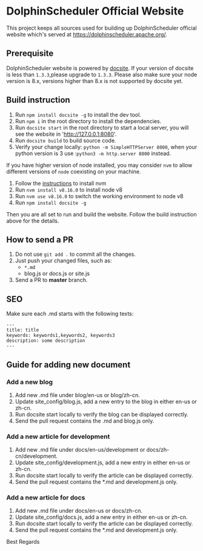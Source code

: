 # DolphinScheduler Official Website

This project keeps all sources used for building up DolphinScheduler official website which's served at https://dolphinscheduler.apache.org/.

## Prerequisite

DolphinScheduler website is powered by [docsite](https://github.com/txd-team/docsite).
If your version of docsite is less than `1.3.3`,please upgrade to `1.3.3`.
Please also make sure your node version is 8.x, versions higher than 8.x is not supported by docsite yet.

## Build instruction 

1. Run `npm install docsite -g` to install the dev tool.
2. Run `npm i` in the root directory to install the dependencies.
3. Run `docsite start` in the root directory to start a local server, you will see the website in 'http://127.0.0.1:8080'.
4. Run `docsite build` to build source code.
5. Verify your change locally: `python -m SimpleHTTPServer 8000`, when your python version is 3 use :`python3 -m http.server 8000` instead.

If you have higher version of node installed, you may consider `nvm` to allow different versions of `node` coexisting on your machine.

1. Follow the [instructions](http://nvm.sh) to install nvm
2. Run `nvm install v8.16.0` to install node v8
3. Run `nvm use v8.16.0` to switch the working environment to node v8
4. Run `npm install docsite -g`

Then you are all set to run and build the website. Follow the build instruction above for the details.


## How to send a PR

1. Do not use `git add .` to commit all the changes.
2. Just push your changed files, such as:
    * `*.md`
	* blog.js or docs.js or site.js
3. Send a PR to **master** branch.

## SEO

Make sure each .md starts with the following texts:

```
---
title: title
keywords: keywords1,keywords2, keywords3
description: some description
---
```


## Guide for adding new document

### Add a new blog

1. Add new .md file under blog/en-us or blog/zh-cn.
2. Update site_config/blog.js, add a new entry to the blog in either en-us or zh-cn.
3. Run docsite start locally to verify the blog can be displayed correctly.
4. Send the pull request contains the .md and blog.js only.


### Add a new article for development

1. Add new .md file under docs/en-us/development or docs/zh-cn/development.
2. Update site_config/development.js, add a new entry in either en-us or zh-cn.
3. Run docsite start locally to verify the article can be displayed correctly.
4. Send the pull request contains the *.md and development.js only.


### Add a new article for docs

1. Add new .md file under docs/en-us or docs/zh-cn.
2. Update site_config/docs.js, add a new entry in either en-us or zh-cn.
3. Run docsite start locally to verify the article can be displayed correctly.
4. Send the pull request contains the *.md and development.js only.

Best Regards
